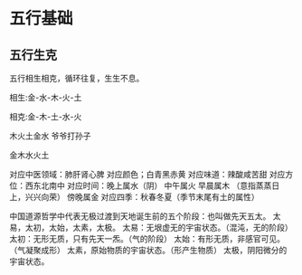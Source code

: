 # 五行基础
## 五行生克

五行相生相克，循环往复，生生不息。


相生:金-水-木-火-土

相克:金-木-土-水-火


木火土金水 爷爷打孙子


金木水火土

对应中医领域：肺肝肾心脾
对应颜色；白青黑赤黄
对应味道：辣酸咸苦甜
对应方位：西东北南中
对应时间：晚上属水（阴）
中午属火
早晨属木 （意指蒸蒸日上，兴兴向荣）
傍晚属金
对应四季：秋春冬夏（季节末尾有土的属性）

中国道源哲学中代表无极过渡到天地诞生前的五个阶段：也叫做先天五太。
太易，太初，太始，太素，太极。
太易：无垠虚无的宇宙状态。（混沌，无的阶段）
太初：无形无质，只有先天一炁。（气的阶段）
太始：有形无质，非感官可见。（气凝聚成形）
太素，原始物质的宇宙状态。（形产生物质）
太极，阴阳微分的宇宙状态。
